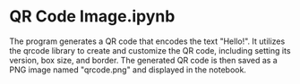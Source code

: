 # QR Code Image.ipynb
 The program generates a QR code that encodes the text "Hello!". It utilizes the qrcode library to create and customize the QR code, including setting its version, box size, and border. The generated QR code is then saved as a PNG image named "qrcode.png" and displayed in the notebook.
